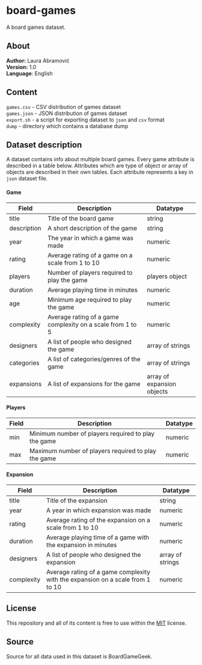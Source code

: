 # board-games

A board games dataset.

## About

**Author:** Laura Abramović<br>
**Version:** 1.0<br>
**Language**: English<br>

## Content

`games.csv` - CSV distribution of games dataset<br>
`games.json` - JSON distribution of games dataset<br>
`export.sh` - a script for exporting dataset to `json` and `csv` format<br>
`dump` - directory which contains a database dump

## Dataset description

A dataset contains info about multiple board games. Every game attribute is described in a table below. Attributes which are type of object or array of objects are described in their own tables. Each attribute represents a key in `json` dataset file.<br>

#### Game

| Field | Description | Datatype |
| ----------- | ----------- | ----------- |
| title | Title of the board game | string
| description | A short description of the game | string
| year | The year in which a game was made | numeric
| rating | Average rating of a game on a scale from 1 to 10 | numeric
| players | Number of players required to play the game | players object
| duration | Average playing time in minutes | numeric
| age | Minimum age required to play the game | numeric
| complexity | Average rating of a game complexity on a scale from 1 to 5 | numeric
| designers | A list of people who designed the game | array of strings
| categories | A list of categories/genres of the game | array of strings
| expansions | A list of expansions for the game | array of expansion objects

#### Players

| Field | Description | Datatype |
| ----------- | ----------- | ----------- |
| min | Minimum number of players required to play the game | numeric
| max | Maximum number of players required to play the game | numeric

#### Expansion

| Field | Description | Datatype |
| ----------- | ----------- | ----------- |
| title | Title of the expansion | string
| year | A year in which expansion was made | numeric
| rating | Average rating of the expansion on a scale from 1 to 10 | numeric
| duration | Average playing time of a game with the expansion in minutes | numeric
| designers | A list of people who designed the expansion | array of strings
| complexity | Average rating of a game complexity with the expansion on a scale from 1 to 10 | numeric

## License

This repository and all of its content is free to use within the 
[MIT](https://github.com/laura-abramovic/board-games/blob/main/LICENSE)
license.

## Source

Source for all data used in this dataset is BoardGameGeek.